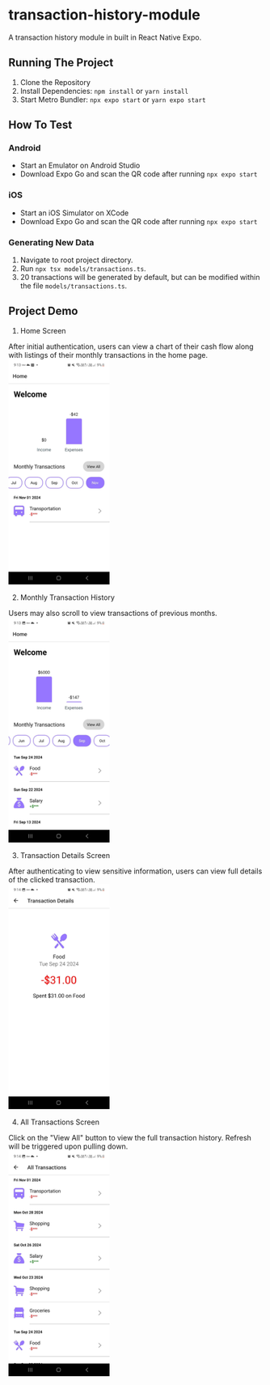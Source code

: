 # transaction-history-module
A transaction history module in built in React Native Expo.

## Running The Project

1. Clone the Repository
2. Install Dependencies: `npm install` or `yarn install`
3. Start Metro Bundler: `npx expo start` or `yarn expo start`

## How To Test
### Android
* Start an Emulator on Android Studio
* Download Expo Go and scan the QR code after running `npx expo start`

### iOS
* Start an iOS Simulator on XCode
* Download Expo Go and scan the QR code after running `npx expo start`

### Generating New Data
1. Navigate to root project directory.
2. Run `npx tsx models/transactions.ts`.
3. 20 transactions will be generated by default, but can be modified within the file `models/transactions.ts`.

## Project Demo

1. Home Screen

After initial authentication, users can view a chart of their cash flow along with listings of their monthly transactions in the home page.  
<img src="./assets/images/home_screen.jpg" alt="App Screenshot" width="200" />

2. Monthly Transaction History

Users may also scroll to view transactions of previous months.  
<img src="./assets/images/scrollbar_demo.jpg" alt="App Screenshot" width="200" />

3. Transaction Details Screen

After authenticating to view sensitive information, users can view full details of the clicked transaction.  
<img src="./assets/images/details_screen.jpg" alt="App Screenshot" width="200" />

4. All Transactions Screen

Click on the "View All" button to view the full transaction history. Refresh will be triggered upon pulling down.  
<img src="./assets/images/transaction_history_screen.jpg" alt="App Screenshot" width="200" />

